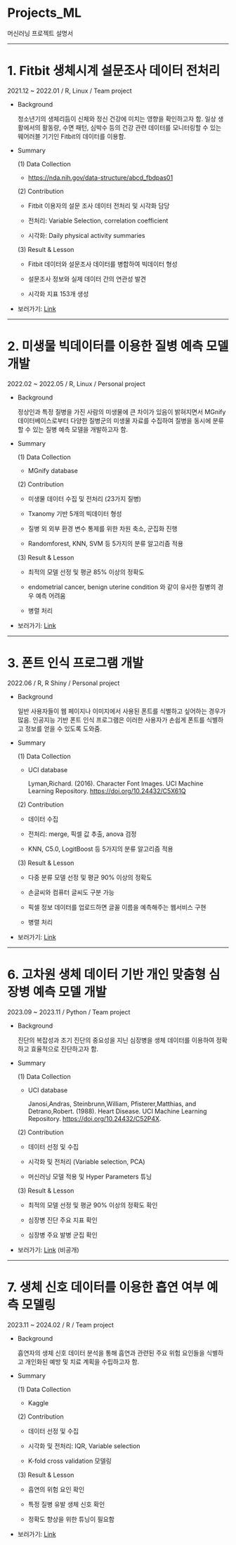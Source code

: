 # Projects_ML

머신러닝 프로젝트 설명서

***

 # 1. Fitbit 생체시계 설문조사 데이터 전처리 
  2021.12 ~ 2022.01 / R, Linux / Team project

- Background 
  <p> 청소년기의 생체리듬이 신체와 정신 건강에 미치는 영향을 확인하고자 함. 일상 생활에서의 활동량, 수면 패턴, 심박수 등의 건강 관련 데이터를 모니터링할 수 있는 웨어러블 기기인 Fitbit의 데이터를 이용함. </p>

- Summary
 
	(1) Data Collection
    - https://nda.nih.gov/data-structure/abcd_fbdpas01
  
	(2) Contribution
    - Fitbit 이용자의 설문 조사 데이터 전처리 및 시각화 담당

    - 전처리: Variable Selection, correlation coefficient
 
    - 시각화: Daily physical activity summaries
    
  (3) Result & Lesson
    - Fitbit 데이터와 설문조사 데이터를 병합하여 빅데이터 형성
    
    - 설문조사 정보와 실제 데이터 간의 연관성 발견
    
    - 시각화 지표 153개 생성
  
- 보러가기: [Link](https://github.com/HappyJieun/ABCD)

 ***
 
 # 2. 미생물 빅데이터를 이용한 질병 예측 모델 개발 
  2022.02 ~ 2022.05 / R, Linux / Personal project

- Background 
  <p> 정상인과 특정 질병을 가진 사람의 미생물에 큰 차이가 있음이 밝혀지면서 MGnify 데이터베이스로부터 다양한 질병군의 미생물 자료를 수집하여 질병을 동시에 분류할 수 있는 질병 예측 모델을 개발하고자 함. </p>

- Summary
 
	(1) Data Collection
    - MGnify database 
  
	(2) Contribution
    - 미생물 데이터 수집 및 전처리 (23가지 질병)
      
    - Txanomy 기반 5개의 빅데이터 형성
      
    - 질병 외 외부 환경 변수 통제를 위한 차원 축소, 군집화 진행
      
    - Randomforest, KNN, SVM 등 5가지의 분류 알고리즘 적용
    
  (3) Result & Lesson
    - 최적의 모델 선정 및 평균 85% 이상의 정확도
      
    - endometrial cancer, benign uterine condition 와 같이 유사한 질병의 경우 예측 어려움
 
    - 병렬 처리
  
  
- 보러가기: [Link](https://github.com/HappyJieun/Microbiome)

 ***

  # 3. 폰트 인식 프로그램 개발 
  2022.06 / R, R Shiny / Personal project

- Background 
  <p> 일반 사용자들이 웹 페이지나 이미지에서 사용된 폰트를 식별하고 싶어하는 경우가 많음. 인공지능 기반 폰트 인식 프로그램은 이러한 사용자가 손쉽게 폰트를 식별하고 정보를 얻을 수 있도록 도와줌. </p>

- Summary
 
	(1) Data Collection
    - UCI database
      
      Lyman,Richard. (2016). Character Font Images. UCI Machine Learning Repository. https://doi.org/10.24432/C5X61Q
  
	(2) Contribution
    - 데이터 수집 
   
    - 전처리: merge, 픽셀 값 추출, anova 검정
      
    - KNN, C5.0, LogitBoost 등 5가지의 분류 알고리즘 적용
    
  (3) Result & Lesson
    - 다중 분류 모델 선정 및 평균 90% 이상의 정확도
      
    - 손글씨와 컴퓨터 글씨도 구분 가능
 
    - 픽셀 정보 데이터를 업로드하면 글꼴 이름을 예측해주는 웹서비스 구현
 
    - 병렬 처리
  
  
- 보러가기: [Link](https://github.com/HappyJieun/Font)

 ***
 
 # 6. 고차원 생체 데이터 기반 개인 맞춤형 심장병 예측 모델 개발
  2023.09 ~ 2023.11 / Python / Team project

- Background 
  <p> 진단의 복잡성과 조기 진단의 중요성을 지닌 심장병을 생체 데이터를 이용하여 정확하고 효율적으로 진단하고자 함. </p>

- Summary
 
	(1) Data Collection
    - UCI database
    
    	 Janosi,Andras, Steinbrunn,William, Pfisterer,Matthias, and Detrano,Robert. (1988). Heart Disease. UCI Machine Learning Repository. https://doi.org/10.24432/C52P4X. 
 

  
	(2) Contribution
    - 데이터 선정 및 수집
    
    - 시각화 및 전처리 (Variable selection, PCA)
      
    - 머신러닝 모델 적용 및 Hyper Parameters 튜닝
    
  (3) Result & Lesson
    - 최적의 모델 선정 및 평균 90% 이상의 정확도 확인
    
    - 심장병 진단 주요 지표 확인
    
    - 심장병 주요 발병 군집 확인
  
  
- 보러가기: [Link](https://github.com/HappyJieun/HeartBeat) (비공개)

 ***
 
 # 7. 생체 신호 데이터를 이용한 흡연 여부 예측 모델링
  2023.11 ~ 2024.02 / R / Team project

- Background 
  <p> 흡연자의 생체 신호 데이터 분석을 통해 흡연과 관련된 주요 위험 요인들을 식별하고 개인화된 예방 및 치료 계획을 수립하고자 함. </p>

- Summary
 
	(1) Data Collection
	 - Kaggle
  
	(2) Contribution
    - 데이터 선정 및 수집
    
    - 시각화 및 전처리: IQR,  Variable selection
    
    -  K-fold cross validation 모델링
    
  (3) Result & Lesson
    - 흡연의 위험 요인 확인
    
    - 특정 질병 유발 생체 신호 확인
      
    - 정확도 향상을 위한 튜닝이 필요함
  
  
- 보러가기: [Link](https://github.com/HappyJieun/Smoking)
